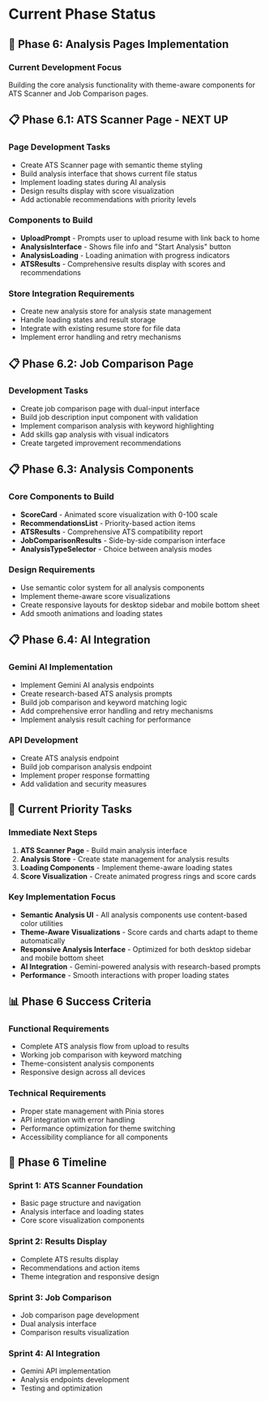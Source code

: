 # Current Phase Status

## 🎯 Phase 6: Analysis Pages Implementation

### **Current Development Focus**
Building the core analysis functionality with theme-aware components for ATS Scanner and Job Comparison pages.

## 📋 **Phase 6.1: ATS Scanner Page - NEXT UP**

### **Page Development Tasks**
- Create ATS Scanner page with semantic theme styling
- Build analysis interface that shows current file status
- Implement loading states during AI analysis
- Design results display with score visualization
- Add actionable recommendations with priority levels

### **Components to Build**
- **UploadPrompt** - Prompts user to upload resume with link back to home
- **AnalysisInterface** - Shows file info and "Start Analysis" button
- **AnalysisLoading** - Loading animation with progress indicators
- **ATSResults** - Comprehensive results display with scores and recommendations

### **Store Integration Requirements**
- Create new analysis store for analysis state management
- Handle loading states and result storage
- Integrate with existing resume store for file data
- Implement error handling and retry mechanisms

## 📋 **Phase 6.2: Job Comparison Page**

### **Development Tasks**
- Create job comparison page with dual-input interface
- Build job description input component with validation
- Implement comparison analysis with keyword highlighting
- Add skills gap analysis with visual indicators
- Create targeted improvement recommendations

## 📋 **Phase 6.3: Analysis Components**

### **Core Components to Build**
- **ScoreCard** - Animated score visualization with 0-100 scale
- **RecommendationsList** - Priority-based action items
- **ATSResults** - Comprehensive ATS compatibility report
- **JobComparisonResults** - Side-by-side comparison interface
- **AnalysisTypeSelector** - Choice between analysis modes

### **Design Requirements**
- Use semantic color system for all analysis components
- Implement theme-aware score visualizations
- Create responsive layouts for desktop sidebar and mobile bottom sheet
- Add smooth animations and loading states

## 📋 **Phase 6.4: AI Integration**

### **Gemini AI Implementation**
- Implement Gemini AI analysis endpoints
- Create research-based ATS analysis prompts
- Build job comparison and keyword matching logic
- Add comprehensive error handling and retry mechanisms
- Implement analysis result caching for performance

### **API Development**
- Create ATS analysis endpoint
- Build job comparison analysis endpoint
- Implement proper response formatting
- Add validation and security measures

## 🎯 **Current Priority Tasks**

### **Immediate Next Steps**
1. **ATS Scanner Page** - Build main analysis interface
2. **Analysis Store** - Create state management for analysis results
3. **Loading Components** - Implement theme-aware loading states
4. **Score Visualization** - Create animated progress rings and score cards

### **Key Implementation Focus**
- **Semantic Analysis UI** - All analysis components use content-based color utilities
- **Theme-Aware Visualizations** - Score cards and charts adapt to theme automatically
- **Responsive Analysis Interface** - Optimized for both desktop sidebar and mobile bottom sheet
- **AI Integration** - Gemini-powered analysis with research-based prompts
- **Performance** - Smooth interactions with proper loading states

## 📊 **Phase 6 Success Criteria**

### **Functional Requirements**
- Complete ATS analysis flow from upload to results
- Working job comparison with keyword matching
- Theme-consistent analysis components
- Responsive design across all devices

### **Technical Requirements**
- Proper state management with Pinia stores
- API integration with error handling
- Performance optimization for theme switching
- Accessibility compliance for all components

## 🔄 **Phase 6 Timeline**

### **Sprint 1: ATS Scanner Foundation**
- Basic page structure and navigation
- Analysis interface and loading states
- Core score visualization components

### **Sprint 2: Results Display**
- Complete ATS results display
- Recommendations and action items
- Theme integration and responsive design

### **Sprint 3: Job Comparison**
- Job comparison page development
- Dual analysis interface
- Comparison results visualization

### **Sprint 4: AI Integration**
- Gemini API implementation
- Analysis endpoints development
- Testing and optimization